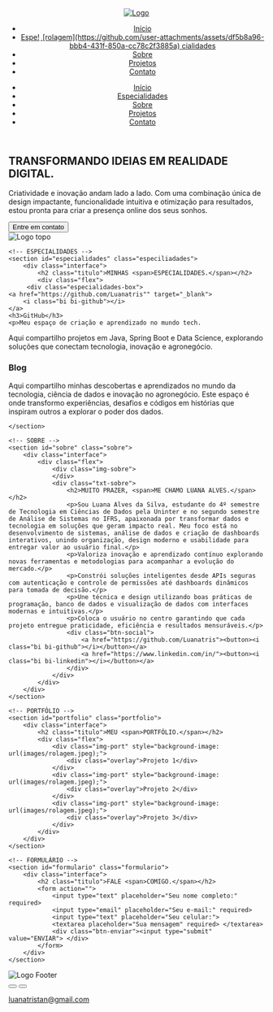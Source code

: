 <!DOCTYPE html>
<html lang="pt-br">
<head>
    <meta charset="UTF-8">
    <meta name="viewport" content="width=device-width, initial-scale=1.0">
    <!-- GOOGLE FONTS -->
    <link rel="preconnect" href="https://fonts.googleapis.com">
    <link rel="preconnect" href="https://fonts.gstatic.com" crossorigin>
    <link href="https://fonts.googleapis.com/css2?family=Poppins:wght@400;600;700&display=swap" rel="stylesheet">
    <!-- BOOTSTRAP ICONS -->
    <link rel="stylesheet" href="https://cdn.jsdelivr.net/npm/bootstrap-icons@1.10.5/font/bootstrap-icons.css">
    <link rel="stylesheet" href="style.css">
    <script src="menu.js" defer></script>
    <title>Portfólio de Luana</title>
</head>
<body>

<header>
    <div class="interface">
        <div class="logo">
            <a href="#">
                <img src="images/Logo DATa.png.ico.png" alt="Logo">
            </a>
        </div>
        <nav class="menu-desktop">
            <ul>
                <li><a href="#topo">Início</a></li>
                <li><a href="#especialidades">Espe!<img widt[style.css](https://github.com/user-attachments/files/23151791/style.css)
h="250" height="2[menu.js](https://github.com/user-attachments/files/23151789/menu.js)
50" alt="Logo DATa png ico" src="https://github.com/user-attachments/assets/cf899655-bc72-4f8e-8552-9007f9f5d2dd" />
[rolagem](https://github.com/user-attachments/assets/df5b8a96-bbb4-431f-850a-cc78c2f3885a)
cialidades</a></li>
                <li><a href="#sobre">Sobre</a></li>
                <li><a href="#portfolio">Projetos</a></li>
                <li><a href="#formulario">Contato</a></li>
            </ul>
        </nav>
        <div class="btn-abrir-menu" id="btn-menu">
            <i class="bi bi-list"></i>
        </div>
        <div class="menu-mobile" id="menu-mobile">
            <div class="btn-fechar">
                <i class="bi bi-x-lg"></i>
            </div>
            <nav>
                <ul>
                    <li><a href="#topo" class="link-menu-mobile">Início</a></li>
                    <li><a href="#especialidades" class="link-menu-mobile">Especialidades</a></li>
                    <li><a href="#sobre" class="link-menu-mobile">Sobre</a></li>
                    <li><a href="#portfolio" class="link-menu-mobile">Projetos</a></li>
                    <li><a href="#formulario" class="link-menu-mobile">Contato</a></li>
                </ul>
            </nav>
        </div>
        <div class="overlay-menu" id="overlay-menu"></div>
    </div>
</header>

<main>
    <!-- TOPO -->
    <section id="topo" class="topo-do-site">
        <div class="interface">
            <div class="flex">
                <div class="txt-topo-site">
                    <h1>TRANSFORMANDO IDEIAS EM REALIDADE DIGITAL.</h1>
                    <p>Criatividade e inovação andam lado a lado. Com uma combinação única de design impactante, funcionalidade intuitiva e otimização para resultados, estou pronta para criar a presença online dos seus sonhos.</p>
                    <div class="btn-contato">
                        <a href="#formulario"><button>Entre em contato</button></a>
                    </div>
                </div>
                <div class="img-topo-site">
                    <img src="images/Logo DATa.png.ico.png" alt="Logo topo">
                </div>
            </div>
        </div>
    </section>

    <!-- ESPECIALIDADES -->
    <section id="especialidades" class="especiliadades">
        <div class="interface">
            <h2 class="titulo">MINHAS <span>ESPECIALIDADES.</span></h2>
            <div class="flex">
         <div class="especialidades-box">
    <a href="https://github.com/Luanatris"" target="_blank">
        <i class="bi bi-github"></i>
    </a>
    <h3>GitHub</h3>
    <p>Meu espaço de criação e aprendizado no mundo tech.
Aqui compartilho projetos em Java, Spring Boot e Data Science, explorando soluções que conectam tecnologia, inovação e agronegócio.</p>
</div>

<div class="especialidades-box">
    <a href="https://medium.com/@luanatristan" target="_blank">
        <i class="bi bi-wordpress"></i>
    </a>
    <h3>Blog</h3>
    <p>Aqui compartilho minhas descobertas e aprendizados no mundo da tecnologia,
    ciência de dados e inovação no agronegócio.  
    Este espaço é onde transformo experiências, desafios e códigos em
    histórias que inspiram outros a explorar o poder dos dados.</p>
</div>

    </section>

    <!-- SOBRE -->
    <section id="sobre" class="sobre">
        <div class="interface">
            <div class="flex">
                <div class="img-sobre">
                </div>
                <div class="txt-sobre">
                    <h2>MUITO PRAZER, <span>ME CHAMO LUANA ALVES.</span></h2>
                    <p>Sou Luana Alves da Silva, estudante do 4º semestre de Tecnologia em Ciências de Dados pela Uninter e no segundo semestre de Análise de Sistemas no IFRS, apaixonada por transformar dados e tecnologia em soluções que geram impacto real. Meu foco está no desenvolvimento de sistemas, análise de dados e criação de dashboards interativos, unindo organização, design moderno e usabilidade para entregar valor ao usuário final.</p>
                    <p>Valoriza inovação e aprendizado contínuo explorando novas ferramentas e metodologias para acompanhar a evolução do mercado.</p>
                    <p>Constrói soluções inteligentes desde APIs seguras com autenticação e controle de permissões até dashboards dinâmicos para tomada de decisão.</p>
                    <p>Une técnica e design utilizando boas práticas de programação, banco de dados e visualização de dados com interfaces modernas e intuitivas.</p>
                    <p>Coloca o usuário no centro garantindo que cada projeto entregue praticidade, eficiência e resultados mensuráveis.</p>
                    <div class="btn-social">
                        <a href="https://github.com/Luanatris"><button><i class="bi bi-github"></i></button></a>
                        <a href="https://www.linkedin.com/in/"><button><i class="bi bi-linkedin"></i></button></a>
                    </div>
                </div>
            </div>
        </div>
    </section>

    <!-- PORTFÓLIO -->
    <section id="portfolio" class="portfolio">
        <div class="interface">
            <h2 class="titulo">MEU <span>PORTFÓLIO.</span></h2>
            <div class="flex">
                <div class="img-port" style="background-image: url(images/rolagem.jpeg);">
                    <div class="overlay">Projeto 1</div>
                </div>
                <div class="img-port" style="background-image: url(images/rolagem.jpeg);">
                    <div class="overlay">Projeto 2</div>
                </div>
                <div class="img-port" style="background-image: url(images/rolagem.jpeg);">
                    <div class="overlay">Projeto 3</div>
                </div>
            </div>
        </div>
    </section>

    <!-- FORMULÁRIO -->
    <section id="formulario" class="formulario">
        <div class="interface">
            <h2 class="titulo">FALE <span>COMIGO.</span></h2>
            <form action="">
                <input type="text" placeholder="Seu nome completo:" required>
                <input type="email" placeholder="Seu e-mail:" required>
                <input type="text" placeholder="Seu celular:">
                <textarea placeholder="Sua mensagem" required> </textarea>
                <div class="btn-enviar"><input type="submit" value="ENVIAR"> </div>
            </form>
        </div>
    </section>
</main>

<footer>
    <div class="interface">
        <div class="line-footer">
            <div class="flex">
                <div class="logo-footer">
                    <img src="images/Logo DATa.png.ico.png" alt="Logo Footer">
                </div>
                <div class="btn-social">
                    <a href="https://www.instagram.com/luanat.i"><button><i class="bi bi-instagram"></i></button></a>
                    <a href="https://www.linkedin.com/luana-silva-a87005287"><button><i class="bi bi-linkedin"></i></button></a>
                </div>
            </div>
        </div>
        <div class="line-footer borda">
            <p><i class="bi bi-envelope-fill"></i> <a href="mailto:luanatristan@gmail.com">luanatristan@gmail.com</a></p>
        </div>
    </div>
</footer>

</body>
</html>
